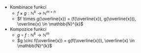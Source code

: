 - Kombinace funkcí
	- $f \times g: \mathbb{N}^{k} \rightarrow \mathbb{N}^{m+n}$
	- $f \times g(\overline{x}) = (f(\overline{x}), g(\overline{x})), \overline{x} \in \mathbb{N}^{k}$
- Kompozice funkcí
	- $g \circ f : \mathbb{N}^{k} \rightarrow \mathbb{N}^{m}$
	- $g \circ f(\overline{x}) = g(f(\overline{x})), \overline{x} \in \mathbb{N}^{k}$